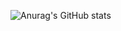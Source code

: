 
![Anurag's GitHub stats](https://github-readme-stats.vercel.app/api?username=YoumiHa&show_icons=true&theme=dracula)
<!---
OxygenSpace/OxygenSpace is a ✨ special ✨ repository because its `README.md` (this file) appears on your GitHub profile.
You can click the Preview link to take a look at your changes.
--->
